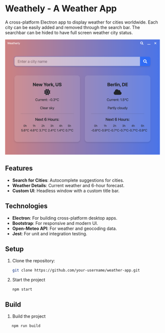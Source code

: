 # Weathely - A Weather App

A cross-platform Electron app to display weather for cities worldwide. Each city can be easily added and removed through the search bar. The searchbar can be hided to have full screen weather city status. 

![alt text](./docs/weatherly-main.png "Weatherlyapp")


## Features
- **Search for Cities**: Autocomplete suggestions for cities.
- **Weather Details**: Current weather and 6-hour forecast.
- **Custom UI**: Headless window with a custom title bar.


## Technologies
- **Electron**: For building cross-platform desktop apps.
- **Bootstrap**: For responsive and modern UI.
- **Open-Meteo API**: For weather and geocoding data.
- **Jest**: For unit and integration testing.

## Setup
1. Clone the repository:
   ```bash
   git clone https://github.com/your-username/weather-app.git
2. Start the project

    ```
    npm start
    ```

## Build

1. Build the project 
```
   npm run build
```
